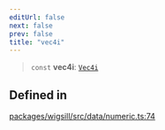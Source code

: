 ```yaml
---
editUrl: false
next: false
prev: false
title: "vec4i"
---
```


> `const` **vec4i**: [`Vec4i`](/api/wigsill/data/type-aliases/vec4i/)

## Defined in

[packages/wigsill/src/data/numeric.ts:74](https://github.com/software-mansion-labs/wigsill/blob/3eabd476f023822e50f40404033f5b0520bf8089/packages/wigsill/src/data/numeric.ts#L74)
